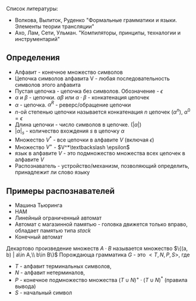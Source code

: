 Список литературы:
- Волкова, Вылиток, Руденко "Формальные грамматики и языки. Элементы теории трансляции"
- Ахо, Лам, Сети, Ульман. "Компиляторы, принципы, техналогии и инструментарий"

## Определения
- Алфавит - конечное множество символов
- Цепочка символов алфавита V - любая последовательность символов этого алфавита
- Пустая цепочка - цепочка без символов. Обозначение - $\epsilon$
- $\alpha$ и $\beta$ - цепочки. $\alpha\beta$ или $\alpha \cdot \beta$ - конкатенация цепочек
- $\alpha$ - цепочка. $\alpha^R$ - реверс/обращение цепочки
- $n$-ой степенью цепочки называется конкатенация $n$ цепочек ($\alpha^n$), $\alpha^0=\epsilon$
- Длина цепочки - число символов в цепочке. ($|\alpha|$)
- $|\alpha|_s$ - количество вхождения $s$ в цепочку $\alpha$
- Множество $V^*$ - все цепочки в алфавите $V$ (включая $\epsilon$)
- Множество $V^+$ - $V^*\textbackslash \epsilon$ 
- язык в алфавите $V$ - это подмножество множества всех цепочек в алфавите $V$
- Распознаватель - устройство/механизм, позволяющий определить, принадлежит ли слово языку

## Примеры распознавателей
- Машина Тьюринга
- НАМ
- Линейный ограниченный автомат
- Автомат с магазинной памятью - головка движется только вправо, обладает памятью типа $stack$
- Конечный автомат

Декартово произведение множеств $A \cdot B$ называется множество $\{(a, b) | a\in A,\\ b\in B\}$
Порождающа грамматика $G$ - это $<T, N, P, S>$, где 
- $T$ - алфавит терминальных символов, 
- $N$ - алфавит нетерминалов, 
- $P$ - конечное подмножество множества $(T\cup N)^+\cdot(T\cup N)^*$ (правила вывода)
- $S$ - начальный символ 
